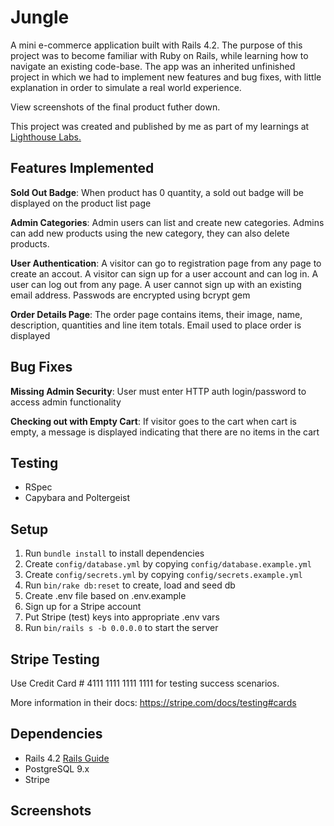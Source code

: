 # Jungle

A mini e-commerce application built with Rails 4.2. The purpose of this project was to become familiar with Ruby on Rails, while learning how to navigate an existing code-base. The app was an inherited unfinished project in which we had to implement new features and bug fixes, with little explanation in order to simulate a real world experience. 

View screenshots of the final product futher down.

This project was created and published by me as part of my learnings at [Lighthouse Labs.](https://www.lighthouselabs.ca/)

## Features Implemented
<b> Sold Out Badge</b>: When product has 0 quantity, a sold out badge will be displayed on the product list page

<b> Admin Categories</b>: Admin users can list and create new categories. Admins can add new products using the new category, they can also delete products.

<b> User Authentication</b>: A visitor can go to registration page from any page to create an accout. A visitor can sign up for a user account and can log in. A user can log out from any page. A user cannot sign up with an existing email address. Passwods are encrypted using bcrypt gem

<b>Order Details Page</b>:
 The order page contains items, their image, name, description, quantities and line item totals. Email used to place order is displayed

## Bug Fixes
<b>Missing Admin Security</b>: User must enter HTTP auth login/password to access admin functionality

<b>Checking out with Empty Cart</b>: If visitor goes to the cart when cart is empty, a message is displayed indicating that there are no items in the cart

## Testing
- RSpec
- Capybara and Poltergeist

## Setup

1. Run `bundle install` to install dependencies
2. Create `config/database.yml` by copying `config/database.example.yml`
3. Create `config/secrets.yml` by copying `config/secrets.example.yml`
4. Run `bin/rake db:reset` to create, load and seed db
5. Create .env file based on .env.example
6. Sign up for a Stripe account
7. Put Stripe (test) keys into appropriate .env vars
8. Run `bin/rails s -b 0.0.0.0` to start the server

## Stripe Testing

Use Credit Card # 4111 1111 1111 1111 for testing success scenarios.

More information in their docs: <https://stripe.com/docs/testing#cards>

## Dependencies

* Rails 4.2 [Rails Guide](http://guides.rubyonrails.org/v4.2/)
* PostgreSQL 9.x
* Stripe

## Screenshots